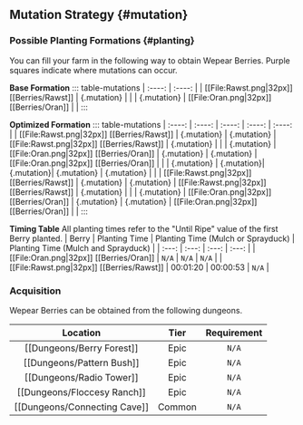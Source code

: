 ## Mutation Strategy {#mutation}

### Possible Planting Formations {#planting}

You can fill your farm in the following way to obtain Wepear Berries. Purple squares indicate where mutations can occur.

**Base Formation**
::: table-mutations
| :----: | :----: |
| [[File:Rawst.png\|32px]] [[Berries/Rawst]] | {.mutation} | |
| {.mutation} | [[File:Oran.png\|32px]] [[Berries/Oran]] | |
:::

**Optimized Formation**
::: table-mutations
| :----: | :----: | :----: | :----: | :----: |
| [[File:Rawst.png\|32px]] [[Berries/Rawst]] | {.mutation} | {.mutation} | [[File:Rawst.png\|32px]] [[Berries/Rawst]] | {.mutation} | |
| {.mutation} | [[File:Oran.png\|32px]] [[Berries/Oran]] | {.mutation} | {.mutation} | [[File:Oran.png\|32px]] [[Berries/Oran]] | |
| {.mutation} | {.mutation}| {.mutation}| {.mutation} | {.mutation} | |
| [[File:Rawst.png\|32px]] [[Berries/Rawst]] | {.mutation} | {.mutation} | [[File:Rawst.png\|32px]] [[Berries/Rawst]] | {.mutation} | |
| {.mutation} | [[File:Oran.png\|32px]] [[Berries/Oran]] | {.mutation} | {.mutation} | [[File:Oran.png\|32px]] [[Berries/Oran]] | |
:::

**Timing Table**
All planting times refer to the "Until Ripe" value of the first Berry planted.
| Berry                                         | Planting Time | Planting Time (Mulch or Sprayduck)    | Planting Time (Mulch and Sprayduck)   |
| :---:                                         | :---:         | :---:                                 | :---:                                 |
| [[File:Oran.png\|32px]] [[Berries/Oran]]  | `N/A`         | `N/A`                                 | `N/A`                                 |
| [[File:Rawst.png\|32px]] [[Berries/Rawst]]    | 00:01:20      | 00:00:53                              | `N/A`                                 |

### Acquisition
Wepear Berries can be obtained from the following dungeons.

| Location	                        | Tier	    | Requirement   |
| :---:                             | :---:     | :---:         |
| [[Dungeons/Berry Forest]]	        | Epic  	| `N/A`         |
| [[Dungeons/Pattern Bush]]	        | Epic  	| `N/A`         |
| [[Dungeons/Radio Tower]]	        | Epic  	| `N/A`         |
| [[Dungeons/Floccesy Ranch]]       | Epic      | `N/A`         |
| [[Dungeons/Connecting Cave]]      | Common	| `N/A`         |